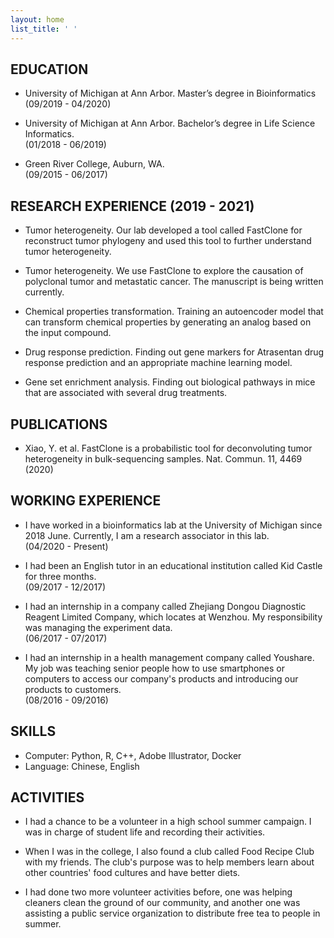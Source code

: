 ```yaml
---
layout: home
list_title: ' '
---
```


## EDUCATION 

- University of Michigan at Ann Arbor. Master’s degree in Bioinformatics                                               
(09/2019 - 04/2020)

- University of Michigan at Ann Arbor. Bachelor’s degree in Life Science Informatics.                                                                                       
(01/2018 - 06/2019)

- Green River College, Auburn, WA.                       
(09/2015 - 06/2017)


## RESEARCH EXPERIENCE (2019 - 2021)

- Tumor heterogeneity. Our lab developed a tool called FastClone for reconstruct tumor phylogeny and used this tool to further understand tumor heterogeneity.

- Tumor heterogeneity. We use FastClone to explore the causation of polyclonal tumor and metastatic cancer. The manuscript is being written currently. 

- Chemical properties transformation. Training an autoencoder model that can transform chemical properties by generating an analog based on the input compound.

- Drug response prediction. Finding out gene markers for Atrasentan drug response prediction and an appropriate machine learning model.

- Gene set enrichment analysis. Finding out biological pathways in mice that are associated with several drug treatments.

## PUBLICATIONS
- Xiao, Y. et al. FastClone is a probabilistic tool for deconvoluting tumor heterogeneity in bulk-sequencing samples. Nat. Commun. 11, 4469 (2020)

## WORKING EXPERIENCE
- I have worked in a bioinformatics lab at the University of Michigan since 2018 June. Currently, I am a research associator in this lab.                       
(04/2020 - Present)

- I had been an English tutor in an educational institution called Kid Castle for three months.                       
(09/2017 - 12/2017)

- I had an internship in a company called Zhejiang Dongou Diagnostic Reagent Limited Company, which locates at Wenzhou. My responsibility was managing the experiment data.                       
(06/2017 - 07/2017)

- I had an internship in a health management company called Youshare. My job was teaching senior people how to use smartphones or computers to access our company's products and introducing our products to customers.                       
(08/2016 - 09/2016)

## SKILLS 
- Computer: Python, R, C++, Adobe Illustrator, Docker
- Language: Chinese, English

## ACTIVITIES
- I had a chance to be a volunteer in a high school summer campaign. I was in charge of student life and recording their activities.

- When I was in the college, I also found a club called Food Recipe Club with my friends. The club's purpose was to help members learn about other countries' food cultures and have better diets.

- I had done two more volunteer activities before, one was helping cleaners clean the ground of our community, and another one was assisting a public service organization to distribute free tea to people in summer.





